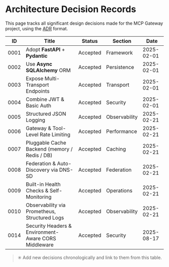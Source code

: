 # Architecture Decision Records

This page tracks all significant design decisions made for the MCP Gateway project, using the [ADR](https://adr.github.io/) format.

| ID    | Title                                              | Status    | Section        | Date        |
|-------|----------------------------------------------------|-----------|----------------|-------------|
| 0001  | Adopt **FastAPI** + **Pydantic**                   | Accepted  | Framework      | 2025-02-01  |
| 0002  | Use **Async SQLAlchemy** ORM                       | Accepted  | Persistence    | 2025-02-01  |
| 0003  | Expose Multi-Transport Endpoints                   | Accepted  | Transport      | 2025-02-01  |
| 0004  | Combine JWT & Basic Auth                           | Accepted  | Security       | 2025-02-01  |
| 0005  | Structured JSON Logging                            | Accepted  | Observability  | 2025-02-21  |
| 0006  | Gateway & Tool-Level Rate Limiting                 | Accepted  | Performance    | 2025-02-21  |
| 0007  | Pluggable Cache Backend (memory / Redis / DB)      | Accepted  | Caching        | 2025-02-21  |
| 0008  | Federation & Auto-Discovery via DNS-SD             | Accepted  | Federation     | 2025-02-21  |
| 0009  | Built-in Health Checks & Self-Monitoring           | Accepted  | Operations     | 2025-02-21  |
| 0010  | Observability via Prometheus, Structured Logs      | Accepted  | Observability  | 2025-02-21  |
| 0014  | Security Headers & Environment-Aware CORS Middleware | Accepted  | Security       | 2025-08-17  |

> ✳️ Add new decisions chronologically and link to them from this table.
